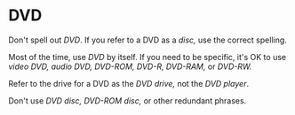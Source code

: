 # DVD

Don't spell out *DVD*. If you refer to a DVD as a *disc,* use the correct spelling.

Most of the time, use *DVD* by itself. If you need to be specific, it's OK to use *video DVD, audio DVD, DVD-ROM, DVD-R, DVD-RAM,* or *DVD-RW.* 

Refer to the drive for a DVD as the *DVD drive,* not the *DVD player*. 

Don't use *DVD disc,* *DVD-ROM disc,* or other redundant phrases.
